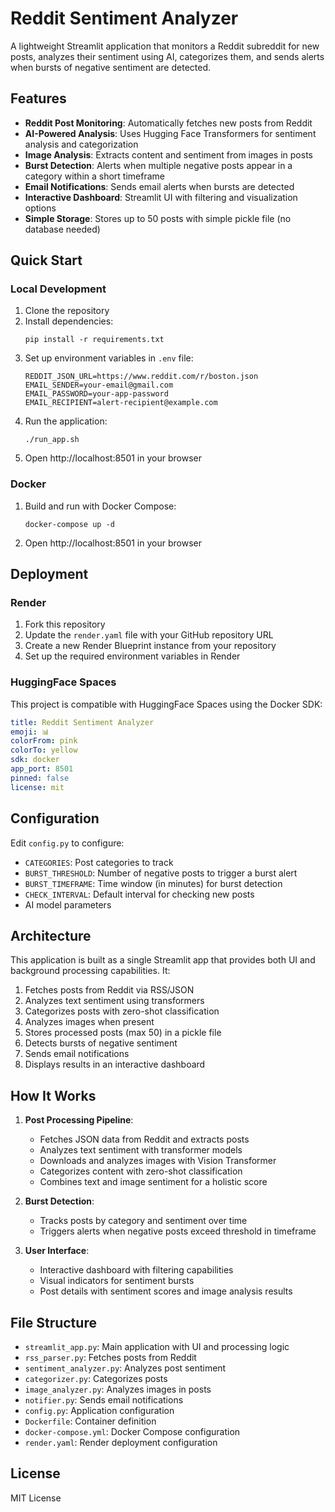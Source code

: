 # Reddit Sentiment Analyzer

A lightweight Streamlit application that monitors a Reddit subreddit for new posts, analyzes their sentiment using AI, categorizes them, and sends alerts when bursts of negative sentiment are detected.

## Features

- **Reddit Post Monitoring**: Automatically fetches new posts from Reddit
- **AI-Powered Analysis**: Uses Hugging Face Transformers for sentiment analysis and categorization
- **Image Analysis**: Extracts content and sentiment from images in posts
- **Burst Detection**: Alerts when multiple negative posts appear in a category within a short timeframe
- **Email Notifications**: Sends email alerts when bursts are detected
- **Interactive Dashboard**: Streamlit UI with filtering and visualization options
- **Simple Storage**: Stores up to 50 posts with simple pickle file (no database needed)

## Quick Start

### Local Development

1. Clone the repository
2. Install dependencies:
   ```
   pip install -r requirements.txt
   ```
3. Set up environment variables in `.env` file:
   ```
   REDDIT_JSON_URL=https://www.reddit.com/r/boston.json
   EMAIL_SENDER=your-email@gmail.com
   EMAIL_PASSWORD=your-app-password
   EMAIL_RECIPIENT=alert-recipient@example.com
   ```
4. Run the application:
   ```
   ./run_app.sh
   ```
5. Open http://localhost:8501 in your browser

### Docker

1. Build and run with Docker Compose:
   ```
   docker-compose up -d
   ```
2. Open http://localhost:8501 in your browser

## Deployment

### Render

1. Fork this repository
2. Update the `render.yaml` file with your GitHub repository URL
3. Create a new Render Blueprint instance from your repository
4. Set up the required environment variables in Render

### HuggingFace Spaces

This project is compatible with HuggingFace Spaces using the Docker SDK:

```yaml
title: Reddit Sentiment Analyzer
emoji: 📊
colorFrom: pink
colorTo: yellow
sdk: docker
app_port: 8501
pinned: false
license: mit
```

## Configuration

Edit `config.py` to configure:

- `CATEGORIES`: Post categories to track
- `BURST_THRESHOLD`: Number of negative posts to trigger a burst alert
- `BURST_TIMEFRAME`: Time window (in minutes) for burst detection
- `CHECK_INTERVAL`: Default interval for checking new posts
- AI model parameters

## Architecture

This application is built as a single Streamlit app that provides both UI and background processing capabilities. It:

1. Fetches posts from Reddit via RSS/JSON
2. Analyzes text sentiment using transformers
3. Categorizes posts with zero-shot classification
4. Analyzes images when present
5. Stores processed posts (max 50) in a pickle file
6. Detects bursts of negative sentiment
7. Sends email notifications
8. Displays results in an interactive dashboard

## How It Works

1. **Post Processing Pipeline**:
   - Fetches JSON data from Reddit and extracts posts
   - Analyzes text sentiment with transformer models
   - Downloads and analyzes images with Vision Transformer
   - Categorizes content with zero-shot classification
   - Combines text and image sentiment for a holistic score

2. **Burst Detection**:
   - Tracks posts by category and sentiment over time
   - Triggers alerts when negative posts exceed threshold in timeframe

3. **User Interface**:
   - Interactive dashboard with filtering capabilities
   - Visual indicators for sentiment bursts
   - Post details with sentiment scores and image analysis results

## File Structure

- `streamlit_app.py`: Main application with UI and processing logic
- `rss_parser.py`: Fetches posts from Reddit
- `sentiment_analyzer.py`: Analyzes post sentiment
- `categorizer.py`: Categorizes posts
- `image_analyzer.py`: Analyzes images in posts
- `notifier.py`: Sends email notifications
- `config.py`: Application configuration
- `Dockerfile`: Container definition
- `docker-compose.yml`: Docker Compose configuration
- `render.yaml`: Render deployment configuration

## License

MIT License